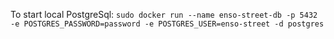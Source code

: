 To start local PostgreSql:
```sudo docker run --name enso-street-db -p 5432 -e POSTGRES_PASSWORD=password -e POSTGRES_USER=enso-street -d postgres```
